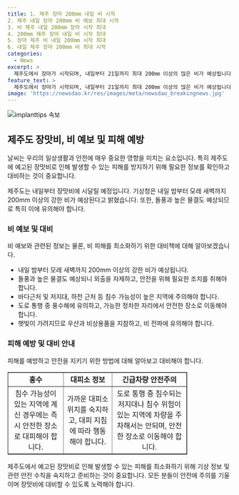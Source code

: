 ```yaml
---
title: 1. 제주 장마 200mm 내일 비 시작
2. 제주 내일 장마 200mm 비 예보 최대 시작
3. 비 제주 내일 200mm 장마 시작 최대
4. 200mm 제주 장마 내일 비 시작 최대
5. 장마 제주 비 내일 200mm 시작 최대
6. 내일 제주 장마 200mm 비 최대 시작
categories:
  - News
excerpt: >
  제주도에서 장마가 시작되며, 내일부터 21일까지 최대 200㎜ 이상의 많은 비가 예상됩니다. 특히 20일 새벽부터 돌풍과 천둥, 번개를 동반한 시간당 30㎜ 이상의 강한 비가 예상되며, 바람과 물결도 높을 전망입니다. 이번 장마는 제주도를 시작으로 남부, 중부지방으로 확대될 것으로 예상됩니다. (150자)
feature_text: >
  제주도에서 장마가 시작되며, 내일부터 21일까지 최대 200㎜ 이상의 많은 비가 예상됩니다. 특히 20일 새벽부터 돌풍과 천둥, 번개를 동반한 시간당 30㎜ 이상의 강한 비가 예상되며, 바람과 물결도 높을 전망입니다. 이번 장마는 제주도를 시작으로 남부, 중부지방으로 확대될 것으로 예상됩니다. (150자)
image: 'https://newsdao.kr/res/images/meta/newsdao_breakingnews.jpg'
---
```


<p><img src="https://newsdao.kr/res/images/meta/newsdao_breakingnews.jpg" alt="implanttips 속보" /></p>

<h2 data-ke-size="size26">제주도 장맛비, 비 예보 및 피해 예방</h2>

<p>날씨는 우리의 일상생활과 안전에 매우 중요한 영향을 미치는 요소입니다. 특히 제주도에 예고된 장맛비로 인해 발생할 수 있는 피해를 방지하기 위해 필요한 정보를 확인하고 대비하는 것이 중요합니다.</p>

<p data-ke-size="size16">제주도는 내일부터 장맛비에 시달릴 예정입니다. 기상청은 내일 밤부터 모레 새벽까지 200mm 이상의 강한 비가 예상된다고 밝혔습니다. 또한, 돌풍과 높은 물결도 예상되므로 특히 이에 유의해야 합니다.</p>

<h3>비 예보 및 대비</h3>

<p>비 예보와 관련된 정보는 물론, 비 피해를 최소화하기 위한 대비책에 대해 알아보겠습니다.</p>

<ul>
  <li>내일 밤부터 모레 새벽까지 200mm 이상의 강한 비가 예상됩니다.</li>
  <li>돌풍과 높은 물결도 예상되니 외출을 자제하고, 안전을 위해 필요한 조치를 취해야 합니다.</li>
  <li>바다근처 및 저지대, 하천 근처 등 침수 가능성이 높은 지역에 주의해야 합니다.</li>
  <li>도로 통행 중 풍수해에 유의하고, 가능한 정차한 자리에서 안전한 장소로 이동해야 합니다.</li>
  <li>햇빛이 가려지므로 우산과 비상용품을 지참하고, 비 전파에 유의해야 합니다.</li>
</ul>

<h3>피해 예방 및 대비 안내</h3>

<p>피해를 예방하고 안전을 지키기 위한 방법에 대해 알아보고 대비해야 합니다.</p>

<table border="1" style="width: 80%; text-align: center;">
  <tbody>
    <tr>
      <td style="text-align: center; height: 17px;"><b>홍수</b></td>
      <td style="text-align: center; height: 17px;"><b>대피소 정보</b></td>
      <td style="text-align: center; height: 17px;"><b>긴급차량 안전주의</b></td>
    </tr>
    <tr>
      <td style="text-align: center; height: 17px;">침수 가능성이 있는 지역에 계신 경우에는 즉시 안전한 장소로 대피해야 합니다.</td>
      <td style="text-align: center; height: 17px;">가까운 대피소 위치를 숙지하고, 대피 지침에 따라 행동해야 합니다.</td>
      <td style="text-align: center; height: 17px;">도로 통행 중 침수되는 저지대나 침수 위험이 있는 지역에 차량을 주차해서는 안되며, 안전한 장소로 이동해야 합니다.</td>
    </tr>
  </tbody>
</table>

<p>제주도에서 예고된 장맛비로 인해 발생할 수 있는 피해를 최소화하기 위해 기상 정보 및 관련 안전 수칙을 숙지하고 준비하는 것이 중요합니다. 모든 분들이 안전에 주의를 기울이며 장맛비에 대비할 수 있도록 노력해야 합니다.</p>

